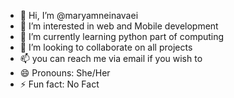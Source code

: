 - 👋 Hi, I’m @maryamneinavaei
- 👀 I’m interested in web and Mobile development
- 🌱 I’m currently learning python part of computing
- 💞️ I’m looking to collaborate on all projects
- 📫 you can reach me via email if you wish to
- 😄 Pronouns: She/Her
- ⚡ Fun fact: No Fact

<!---
maryamneinavaei/maryamneinavaei is a ✨ special ✨ repository because its `README.md` (this file) appears on your GitHub profile.
You can click the Preview link to take a look at your changes.
--->
